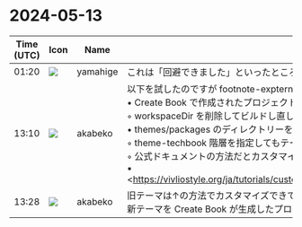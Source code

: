 # 2024-05-13

|Time (UTC)|Icon|Name|Message|
|---|---|---|---|
|01:20|![](https://secure.gravatar.com/avatar/fe4feacacd9e5082654778663c7e10a3.jpg?s=72&d=https%3A%2F%2Fa.slack-edge.com%2Fdf10d%2Fimg%2Favatars%2Fava_0012-72.png)|yamahige|これは「回避できました」といったところまでの話です。どのアプリの仕様か／バグかといったところは分からないです。|
|13:10|![](https://avatars.slack-edge.com/2019-05-15/624511073651_25909952cd7a069ceed2_72.png)|akabeko|以下を試したのですが footnote-expternal-link.css を無効化できませんでした<br>• Create Book で作成されたプロジェクトの themes/packages 内の footnote-expternal-link.css を削除して、theme-all.css の参照部分をコメントアウト<br>    ◦ workspaceDir を削除してビルドし直しても変更前の状態で出力される<br>• themes/packages のディレクトリーを themes/my-theme にコピーして vivliostyle.config.js で theme 指定してから footnote-expternal-link.css を削除して、theme-all.css の参照部分をコメントアウト<br>    ◦ theme-techbook 階層を指定してもテーマとみなされず、スタイル適用されない<br>    ◦ 公式ドキュメントの方法だとカスタマイズできない？<br>        ▪︎ <https://vivliostyle.org/ja/tutorials/customize/#%E6%97%A2%E5%AD%98%E3%83%86%E3%83%BC%E3%83%9E%E3%81%AE%E3%82%AB%E3%82%B9%E3%82%BF%E3%83%9E%E3%82%A4%E3%82%BA|https://vivliostyle.org/ja/tutorials/customize/#%E6%97%A2%E5%AD%98%E3%83%86%E3%83%BC%E3%83%9E%E3[…]2%AB%E3%82%B9%E3%82%BF%E3%83%9E%E3%82%A4%E3%82%BA><br><br><blockquote>Vivliostyle — open source, web browser based CSS typesetting engine project</blockquote>|
|13:28|![](https://avatars.slack-edge.com/2019-05-15/624511073651_25909952cd7a069ceed2_72.png)|akabeko|旧テーマは↑の方法でカスタマイズできていたのですが<br>新テーマを Create Book が生成したプロジェクトの状態でカスタマイズする方法を知りたいです|
